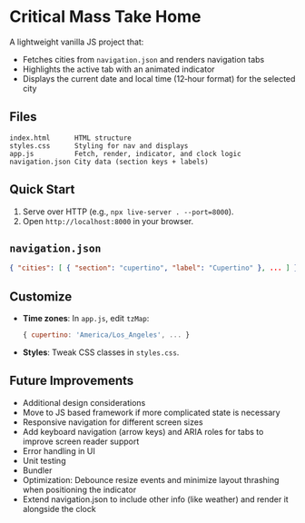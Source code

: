# Critical Mass Take Home

A lightweight vanilla JS project that:
- Fetches cities from `navigation.json` and renders navigation tabs
- Highlights the active tab with an animated indicator
- Displays the current date and local time (12‑hour format) for the selected city

## Files

```
index.html      HTML structure
styles.css      Styling for nav and displays
app.js          Fetch, render, indicator, and clock logic
navigation.json City data (section keys + labels)
```

## Quick Start

1. Serve over HTTP (e.g., `npx live-server . --port=8000`).
2. Open `http://localhost:8000` in your browser.

## `navigation.json`

```json
{ "cities": [ { "section": "cupertino", "label": "Cupertino" }, ... ] }
```

## Customize

- **Time zones**: In `app.js`, edit `tzMap`:
  ```js
  { cupertino: 'America/Los_Angeles', ... }
  ```
- **Styles**: Tweak CSS classes in `styles.css`.


## Future Improvements

- Additional design considerations
- Move to JS based framework if more complicated state is necessary
- Responsive navigation for different screen sizes
- Add keyboard navigation (arrow keys) and ARIA roles for tabs to improve screen reader support
- Error handling in UI
- Unit testing
- Bundler
- Optimization: Debounce resize events and minimize layout thrashing when positioning the indicator
- Extend navigation.json to include other info (like weather) and render it alongside the clock